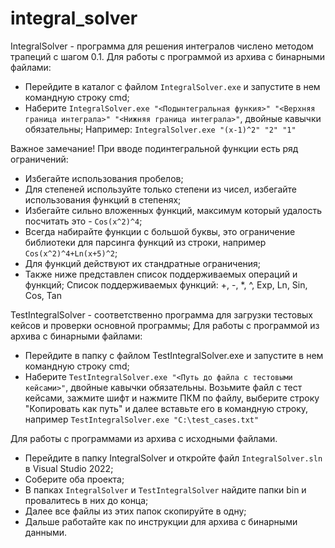 # integral_solver
IntegralSolver - программа для решения интегралов числено методом трапеций с шагом 0.1.
Для работы с программой из архива с бинарными файлами:
- Перейдите в каталог с файлом `IntegralSolver.exe` и запустите в нем командную строку cmd;
- Наберите `IntegralSolver.exe "<Подынтегральная функия>" "<Верхняя граница интеграла>" "<Нижняя граница интеграла>"`, двойные кавычки обязательны;
Например: `IntegralSolver.exe "(x-1)^2" "2" "1"`

Важное замечание! При вводе подинтегральной функции есть ряд ограничений:
- Избегайте использования пробелов;
- Для степеней используйте только степени из чисел, избегайте использования функций в степенях;
- Избегайте сильно вложенных функций, максимум который удалость посчитать это - `Cos(x^2)^4`;
- Всегда набирайте функции с большой буквы, это ограничение библиотеки для парсинга функций из строки, например `Cos(x^2)^4+Ln(x+5)^2`;
- Для функций действуют их стандратные ограничения;
- Также ниже представлен список поддерживаемых операций и функций;
Список поддерживаемых функций: +, -, *, ^, Exp, Ln, Sin, Cos, Tan


TestIntegralSolver - соответственно программа для загрузки тестовых кейсов и проверки основной программы;
Для работы с программой из архива с бинарными файлами:
- Перейдите в папку с файлом TestIntegralSolver.exe и запустите в нем командную строку cmd;
- Наберите `TestIntegralSolver.exe "<Путь до файла с тестовыми кейсами>"`, двойные кавычки обязательны.
Возьмите файл с тест кейсами, зажмите шифт и нажмите ПКМ по файлу, выберите строку "Копировать как путь" и далее вставьте его в командную строку, например `TestIntegralSolver.exe "C:\test_cases.txt"`


Для работы с программами из архива с исходными файлами.
- Перейдите в папку IntegralSolver и откройте файл `IntegralSolver.sln` в Visual Studio 2022;
- Соберите оба проекта;
- В папках `IntegralSolver` и `TestIntegralSolver` найдите папки bin и провалитесь в них до конца;
- Далее все файлы из этих папок скопируйте в одну;
- Дальше работайте как по инструкции для архива с бинарными данными.
